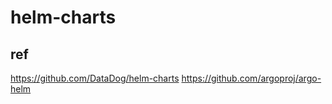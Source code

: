 # helm-charts

## ref

<https://github.com/DataDog/helm-charts>
<https://github.com/argoproj/argo-helm>
